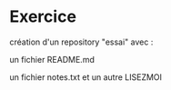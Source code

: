 # Exercice 

création d'un repository "essai" avec :

un fichier README.md

un fichier notes.txt et un autre LISEZMOI
